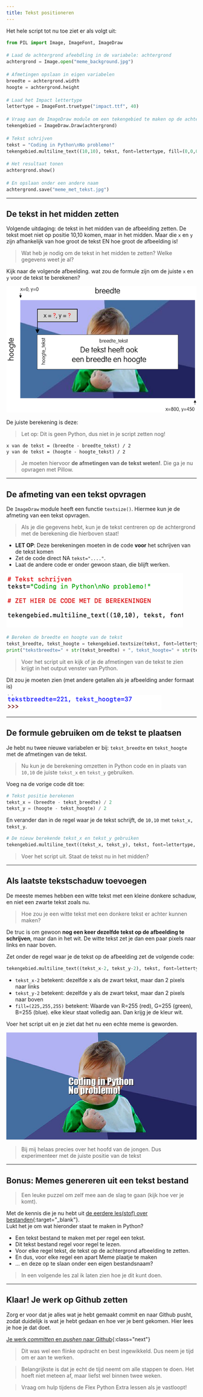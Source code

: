 ```yaml
---
title: Tekst positioneren
---
```


Het hele script tot nu toe ziet er als volgt uit:

```python
from PIL import Image, ImageFont, ImageDraw

# Laad de achtergrond afeebdling in de variabele: achtergrond
achtergrond = Image.open("meme_background.jpg")

# Afmetingen opslaan in eigen variabelen
breedte = achtergrond.width
hoogte = achtergrond.height

# Laad het Impact lettertype
lettertype = ImageFont.truetype("impact.ttf", 40)

# Vraag aan de ImageDraw module om een tekengebied te maken op de achtergrond afbeelding
tekengebied = ImageDraw.Draw(achtergrond)

# Tekst schrijven
tekst = "Coding in Python\nNo problemo!"
tekengebied.multiline_text((10,10), tekst, font=lettertype, fill=(0,0,0))

# Het resultaat tonen
achtergrond.show()

# En opslaan onder een andere naam
achtergrond.save("meme_met_tekst.jpg")

```

---

## De tekst in het midden zetten
Volgende uitdaging: de tekst in het midden van de afbeelding zetten. De tekst moet niet op positie 10,10 komen, maar in het midden.
Maar die `x` en `y` zijn afhankelijk van hoe groot de tekst EN hoe groot de afbeelding is!

> Wat heb je nodig om de tekst in het midden te zetten? Welke gegevens weet je al?

Kijk naar de volgende afbeelding. wat zou de formule zijn om de juiste `x` en `y` voor de tekst te berekenen?

![](calculate-position.png)

De juiste berekening is deze:

> Let op: Dit is geen Python, dus niet in je script zetten nog!

```
x van de tekst = (breedte - breedte_tekst) / 2
y van de tekst = (hoogte - hoogte_tekst) / 2
```

> Je moeten hiervoor **de afmetingen van de tekst weten!**. Die ga je nu opvragen met Pillow.

---

## De afmeting van een tekst opvragen
De `ImageDraw` module heeft een functie `textsize()`. Hiermee kun je de afmeting van een tekst opvragen.

> Als je die gegevens hebt, kun je de tekst centreren op de achtergrond met de berekening die hierboven staat!

* **LET OP**: Deze berekeningen moeten in de code **voor** het schrijven van de tekst komen
* Zet de code direct NA `tekst="...."`.
* Laat de andere code er onder gewoon staan, die blijft werken.

![](code-placement.png)

```python
# Bereken de breedte en hoogte van de tekst
tekst_breedte, tekst_hoogte = tekengebied.textsize(tekst, font=lettertype) 
print("tekstbreedte=" + str(tekst_breedte) + ", tekst_hoogte=" + str(tekst_hoogte))
``` 

> Voer het script uit en kijk of je de afmetingen van de tekst te zien krijgt in het output venster van Python.

Dit zou je moeten zien (met andere getallen als je afbeelding ander formaat is)

![](text-dimensions.png)

---

## De formule gebruiken om de tekst te plaatsen
Je hebt nu twee nieuwe variabelen er bij: `tekst_breedte` en `tekst_hoogte` met de afmetingen van de tekst.

> Nu kun je de berekening omzetten in Python code en in plaats van `10,10` de juiste `tekst_x` en `tekst_y` gebruiken.

Voeg na de vorige code dit toe:

```python
# Tekst positie berekenen
tekst_x = (breedte - tekst_breedte) / 2
tekst_y = (hoogte - tekst_hoogte) / 2  
```

En verander dan in de regel waar je de tekst schrijft, de `10,10` met  `tekst_x, tekst_y`.

```python
# De nieuw berekende tekst_x en tekst_y gebruiken
tekengebied.multiline_text((tekst_x, tekst_y), tekst, font=lettertype, fill=(0,0,0))
```

> Voer het script uit. Staat de tekst nu in het midden?

---

## Als laatste tekstschaduw toevoegen
De meeste memes hebben een witte tekst met een kleine donkere schaduw, en niet een zwarte tekst zoals nu.

> Hoe zou je een witte tekst met een donkere tekst er achter kunnen maken? 

De truc is om gewoon **nog een keer dezelfde tekst op de afbeelding te schrijven**, maar dan in het wit.
De witte tekst zet je dan een paar pixels naar links en naar boven.

Zet onder de regel waar je de tekst op de afbeelding zet de volgende code:

```python
tekengebied.multiline_text((tekst_x-2, tekst_y-2), tekst, font=lettertype, fill=(255,255,255))
``` 

* `tekst_x-2` betekent: dezelfde x als de zwart tekst, maar dan 2 pixels naar links
* `tekst_y-2` betekent: dezelfde y als de zwart tekst, maar dan 2 pixels naar boven
* `fill=(225,255,255)` betekent: Waarde van R=255 (red), G=255 (green), B=255 (blue). elke kleur staat volledig aan. Dan krijg je de kleur wit. 

Voer het script uit en je ziet dat het nu een echte meme is geworden.

![](meme_met_tekst.jpg)

> Bij mij helaas precies over het hoofd van de jongen. Dus experimenteer met de juiste positie van de tekst

---

## Bonus: Memes genereren uit een tekst bestand

> Een leuke puzzel om zelf mee aan de slag te gaan (kijk hoe ver je komt).

Met de kennis die je nu hebt uit [de eerdere les(stof) over bestanden](../../02-filesystem-io){:target="_blank"}.  
Lukt het je om wat hieronder staat te maken in Python?

* Een tekst bestand te maken met per regel een tekst.
* Dit tekst bestand regel voor regel te lezen.
* Voor elke regel tekst, de tekst op de achtergrond afbeelding te zetten.
* En dus, voor elke regel een apart Meme plaatje te maken 
* ... en deze op te slaan onder een eigen bestandsnaam?

> In een volgende les zal ik laten zien hoe je dit kunt doen.

---

## Klaar! Je werk op Github zetten

Zorg er voor dat je alles wat je hebt gemaakt commit en naar Github pusht, zodat duidelijk is wat je hebt gedaan en hoe ver je bent gekomen. Hier lees je hoe je dat doet.

[Je werk *committen* en *pushen* naar Github](../../00-setup/commit_push.html){:class="next"}

> Dit was wel een flinke opdracht en best ingewikkeld. Dus neem je tijd om er aan te werken.
 
> Belangrijkste is dat je echt de tijd neemt om alle stappen te doen. Het hoeft niet meteen af, maar liefst wel binnen twee weken.

> Vraag om hulp tijdens de Flex Python Extra lessen als je vastloopt! 


